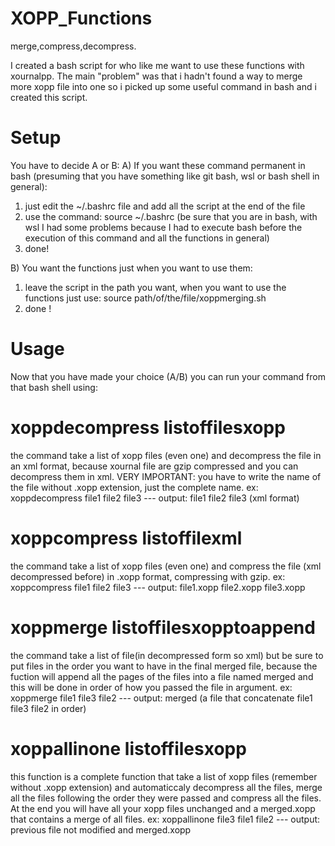 # XOPP_Functions
merge,compress,decompress.

I created a bash script for who like me want to use these functions with xournalpp. 
The main "problem" was that i hadn't found a way to merge more xopp file into one so i picked up some useful command in bash and i created this script.

# Setup
You have to decide A or B:
A) If you want these command permanent in bash (presuming that you have something like git bash, wsl or bash shell in general):
  1) just edit the ~/.bashrc file and add all the script at the end of the file
  2) use the command:   source ~/.bashrc        (be sure that you are in bash, with wsl I had some problems because I had to execute bash before the                                                          execution of this command and all the functions in general)
  3) done! 

B) You want the functions just when you want to use them:
  1) leave the script in the path you want, when you want to use the functions just use:      source path/of/the/file/xoppmerging.sh
  2) done !

# Usage
Now that you have made your choice (A/B) you can run your command from that bash shell using:

# xoppdecompress listoffilesxopp
  the command take a list of xopp files (even one) and decompress the file in an xml format, because xournal file are gzip compressed and you can decompress   them in xml. VERY IMPORTANT: you have to write the name of the file without .xopp extension, just the complete name.
  ex:     xoppdecompress file1 file2 file3    --- output: file1 file2 file3  (xml format)

# xoppcompress listoffilexml
  the command take a list of xopp files (even one) and compress the file (xml decompressed before) in .xopp format, compressing with gzip.
  ex:     xoppcompress file1 file2 file3      --- output: file1.xopp file2.xopp file3.xopp
# xoppmerge listoffilesxopptoappend
  the command take a list of file(in decompressed form so xml) but be sure to put files in the order you want to have in the final merged file, because the     fuction will append all the pages of the files into a file named merged and this will be done in order of how you passed the file in argument.
  ex:   xoppmerge file1 file3 file2         --- output: merged   (a file that concatenate file1 file3 file2 in order)
 # xoppallinone listoffilesxopp
  this function is a complete function that take a list of xopp files (remember without .xopp extension) and automaticcaly decompress all the files, merge     all the files following the order they were passed and compress all the files. At the end you will have all your xopp files unchanged and a merged.xopp       that contains a merge of all files.
  ex: xoppallinone file3 file1 file2    --- output: previous file not modified and merged.xopp
